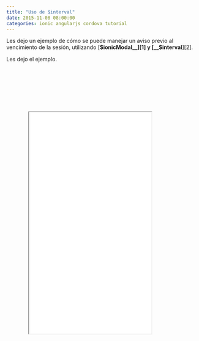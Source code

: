 ```yaml
---
title: "Uso de $interval"
date: 2015-11-08 08:00:00
categories: ionic angularjs cordova tutorial
---
```


Les dejo un ejemplo de cómo se puede manejar un aviso previo al vencimiento de la sesión, utilizando [__$ionicModal__][1] y [__$interval__][2].

Les dejo el ejemplo.

<style>
.phone {
  position: relative;
  z-index: 1;
  width: 380px;
  height: 810px;
  background: url("/assets/img/phone.png") no-repeat right top;
  margin-left: 20px;
}
.embed_iframe {
  position: absolute;
  width: 320px !important;
  height: 578px;
  top: 114px;
  left: 37px;
}
</style>
<div>
  <div class="phone">
    <iframe height='578' scrolling='no' src='//codepen.io/aaramirez/embed/ZbqNZY/?height=578&theme-id=0&default-tab=result' frameborder='1px' allowtransparency='true' allowfullscreen='true' style="width: 100%; overflow: hidden;" class="embed_iframe">See the Pen <a href='http://codepen.io/aaramirez/pen/ZbqNZY/'>Uso de $interval</a> by Alexander A. Ramírez M. (<a href='http://codepen.io/aaramirez'>@aaramirez</a>) on <a href='http://codepen.io'>CodePen</a>.
</iframe>
  </div>
</div>
<script async src="//assets.codepen.io/assets/embed/ei.js"></script>